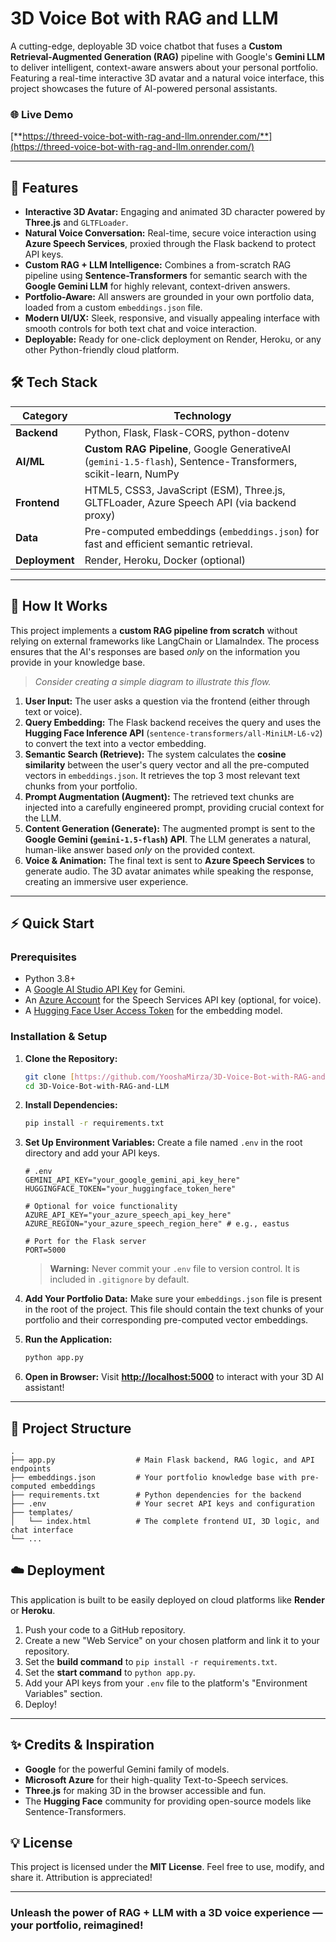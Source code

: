 # 3D Voice Bot with RAG and LLM

A cutting-edge, deployable 3D voice chatbot that fuses a **Custom Retrieval-Augmented Generation (RAG)** pipeline with Google's **Gemini LLM** to deliver intelligent, context-aware answers about your personal portfolio. Featuring a real-time interactive 3D avatar and a natural voice interface, this project showcases the future of AI-powered personal assistants.


### 🌐 Live Demo
[**https://threed-voice-bot-with-rag-and-llm.onrender.com/**](https://threed-voice-bot-with-rag-and-llm.onrender.com/)

---

## 🚀 Features

-   **Interactive 3D Avatar:** Engaging and animated 3D character powered by **Three.js** and `GLTFLoader`.
-   **Natural Voice Conversation:** Real-time, secure voice interaction using **Azure Speech Services**, proxied through the Flask backend to protect API keys.
-   **Custom RAG + LLM Intelligence:** Combines a from-scratch RAG pipeline using **Sentence-Transformers** for semantic search with the **Google Gemini LLM** for highly relevant, context-driven answers.
-   **Portfolio-Aware:** All answers are grounded in your own portfolio data, loaded from a custom `embeddings.json` file.
-   **Modern UI/UX:** Sleek, responsive, and visually appealing interface with smooth controls for both text chat and voice interaction.
-   **Deployable:** Ready for one-click deployment on Render, Heroku, or any other Python-friendly cloud platform.

## 🛠️ Tech Stack

| Category         | Technology                                                                                                  |
| ---------------- | ----------------------------------------------------------------------------------------------------------- |
| **Backend** | Python, Flask, Flask-CORS, python-dotenv                                                                    |
| **AI/ML** | **Custom RAG Pipeline**, Google GenerativeAI (`gemini-1.5-flash`), Sentence-Transformers, scikit-learn, NumPy |
| **Frontend** | HTML5, CSS3, JavaScript (ESM), Three.js, GLTFLoader, Azure Speech API (via backend proxy)                     |
| **Data** | Pre-computed embeddings (`embeddings.json`) for fast and efficient semantic retrieval.                      |
| **Deployment** | Render, Heroku, Docker (optional)                                                                           |

---

## 🧠 How It Works

This project implements a **custom RAG pipeline from scratch** without relying on external frameworks like LangChain or LlamaIndex. The process ensures that the AI's responses are based *only* on the information you provide in your knowledge base.

> *Consider creating a simple diagram to illustrate this flow.*

1. **User Input:** The user asks a question via the frontend (either through text or voice).
2. **Query Embedding:** The Flask backend receives the query and uses the **Hugging Face Inference API** (`sentence-transformers/all-MiniLM-L6-v2`) to convert the text into a vector embedding.
3. **Semantic Search (Retrieve):** The system calculates the **cosine similarity** between the user's query vector and all the pre-computed vectors in `embeddings.json`. It retrieves the top 3 most relevant text chunks from your portfolio.
4. **Prompt Augmentation (Augment):** The retrieved text chunks are injected into a carefully engineered prompt, providing crucial context for the LLM.
5. **Content Generation (Generate):** The augmented prompt is sent to the **Google Gemini (`gemini-1.5-flash`) API**. The LLM generates a natural, human-like answer based *only* on the provided context.
6. **Voice & Animation:** The final text is sent to **Azure Speech Services** to generate audio. The 3D avatar animates while speaking the response, creating an immersive user experience.

---

## ⚡ Quick Start

### Prerequisites
- Python 3.8+
- A [Google AI Studio API Key](https://aistudio.google.com/app/apikey) for Gemini.
- An [Azure Account](https://azure.microsoft.com/) for the Speech Services API key (optional, for voice).
- A [Hugging Face User Access Token](https://huggingface.co/settings/tokens) for the embedding model.

### Installation & Setup

1.  **Clone the Repository:**
    ```bash
    git clone [https://github.com/YooshaMirza/3D-Voice-Bot-with-RAG-and-LLM.git](https://github.com/YooshaMirza/3D-Voice-Bot-with-RAG-and-LLM.git)
    cd 3D-Voice-Bot-with-RAG-and-LLM
    ```

2.  **Install Dependencies:**
    ```bash
    pip install -r requirements.txt
    ```

3.  **Set Up Environment Variables:**
    Create a file named `.env` in the root directory and add your API keys.

    ```env
    # .env
    GEMINI_API_KEY="your_google_gemini_api_key_here"
    HUGGINGFACE_TOKEN="your_huggingface_token_here"

    # Optional for voice functionality
    AZURE_API_KEY="your_azure_speech_api_key_here"
    AZURE_REGION="your_azure_speech_region_here" # e.g., eastus

    # Port for the Flask server
    PORT=5000
    ```
    > **Warning:** Never commit your `.env` file to version control. It is included in `.gitignore` by default.

4.  **Add Your Portfolio Data:**
    Make sure your `embeddings.json` file is present in the root of the project. This file should contain the text chunks of your portfolio and their corresponding pre-computed vector embeddings.

5.  **Run the Application:**
    ```bash
    python app.py
    ```

6.  **Open in Browser:**
    Visit **[http://localhost:5000](http://localhost:5000)** to interact with your 3D AI assistant!

---

## 📁 Project Structure

```
.
├── app.py                  # Main Flask backend, RAG logic, and API endpoints
├── embeddings.json         # Your portfolio knowledge base with pre-computed embeddings
├── requirements.txt        # Python dependencies for the backend
├── .env                    # Your secret API keys and configuration
├── templates/
│   └── index.html          # The complete frontend UI, 3D logic, and chat interface
└── ...
```

## ☁️ Deployment

This application is built to be easily deployed on cloud platforms like **Render** or **Heroku**.

1. Push your code to a GitHub repository.
2. Create a new "Web Service" on your chosen platform and link it to your repository.
3. Set the **build command** to `pip install -r requirements.txt`.
4. Set the **start command** to `python app.py`.
5. Add your API keys from your `.env` file to the platform's "Environment Variables" section.
6. Deploy!

---

## ✨ Credits & Inspiration

-   **Google** for the powerful Gemini family of models.
-   **Microsoft Azure** for their high-quality Text-to-Speech services.
-   **Three.js** for making 3D in the browser accessible and fun.
-   The **Hugging Face** community for providing open-source models like Sentence-Transformers.

## 💡 License

This project is licensed under the **MIT License**. Feel free to use, modify, and share it. Attribution is appreciated!

---

### Unleash the power of RAG + LLM with a 3D voice experience — your portfolio, reimagined!
